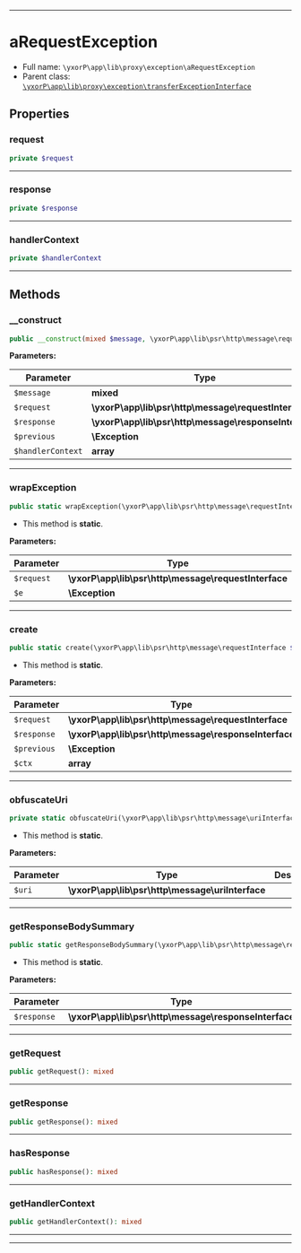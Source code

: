 ***

# aRequestException

* Full name: `\yxorP\app\lib\proxy\exception\aRequestException`
* Parent class: [`\yxorP\app\lib\proxy\exception\transferExceptionInterface`](./transferExceptionInterface.md)

## Properties

### request

```php
private $request
```

***

### response

```php
private $response
```

***

### handlerContext

```php
private $handlerContext
```

***

## Methods

### __construct

```php
public __construct(mixed $message, \yxorP\app\lib\psr\http\message\requestInterface $request, \yxorP\app\lib\psr\http\message\responseInterface $response = null, \Exception $previous = null, array $handlerContext = []): mixed
```

**Parameters:**

| Parameter | Type | Description |
|-----------|------|-------------|
| `$message` | **mixed** |  |
| `$request` | **\yxorP\app\lib\psr\http\message\requestInterface** |  |
| `$response` | **\yxorP\app\lib\psr\http\message\responseInterface** |  |
| `$previous` | **\Exception** |  |
| `$handlerContext` | **array** |  |

***

### wrapException

```php
public static wrapException(\yxorP\app\lib\psr\http\message\requestInterface $request, \Exception $e): mixed
```

* This method is **static**.

**Parameters:**

| Parameter | Type | Description |
|-----------|------|-------------|
| `$request` | **\yxorP\app\lib\psr\http\message\requestInterface** |  |
| `$e` | **\Exception** |  |

***

### create

```php
public static create(\yxorP\app\lib\psr\http\message\requestInterface $request, \yxorP\app\lib\psr\http\message\responseInterface $response = null, \Exception $previous = null, array $ctx = []): mixed
```

* This method is **static**.

**Parameters:**

| Parameter | Type | Description |
|-----------|------|-------------|
| `$request` | **\yxorP\app\lib\psr\http\message\requestInterface** |  |
| `$response` | **\yxorP\app\lib\psr\http\message\responseInterface** |  |
| `$previous` | **\Exception** |  |
| `$ctx` | **array** |  |

***

### obfuscateUri

```php
private static obfuscateUri(\yxorP\app\lib\psr\http\message\uriInterface $uri): mixed
```

* This method is **static**.

**Parameters:**

| Parameter | Type | Description |
|-----------|------|-------------|
| `$uri` | **\yxorP\app\lib\psr\http\message\uriInterface** |  |

***

### getResponseBodySummary

```php
public static getResponseBodySummary(\yxorP\app\lib\psr\http\message\responseInterface $response): mixed
```

* This method is **static**.

**Parameters:**

| Parameter | Type | Description |
|-----------|------|-------------|
| `$response` | **\yxorP\app\lib\psr\http\message\responseInterface** |  |

***

### getRequest

```php
public getRequest(): mixed
```

***

### getResponse

```php
public getResponse(): mixed
```

***

### hasResponse

```php
public hasResponse(): mixed
```

***

### getHandlerContext

```php
public getHandlerContext(): mixed
```

***


***

